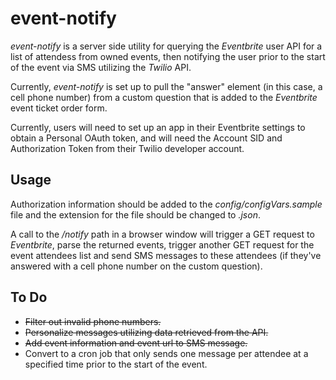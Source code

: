 # event-notify

*event-notify* is a server side utility for querying the *Eventbrite* user API for a list of attendess from owned events, then notifying the user prior to the start of the event via SMS utilizing the *Twilio* API.

Currently, *event-notify* is set up to pull the "answer" element (in this case, a cell phone number) from a custom question that is added to the *Eventbrite* event ticket order form. 

Currently, users will need to set up an app in their Eventbrite settings to obtain a Personal OAuth token, and will need the Account SID and Authorization Token from their Twilio developer account.

## Usage

Authorization information should be added to the *config/configVars.sample* file and the extension for the file should be changed to *.json*.

A call to the */notify* path in a browser window will trigger a GET request to *Eventbrite*, parse the returned events, trigger another GET request for the event attendees list and send SMS messages to these attendees (if they've answered with a cell phone number on the custom question).

## To Do

+ ~~Filter out invalid phone numbers.~~
+ ~~Personalize messages utilizing data retrieved from the API.~~
+ ~~Add event information and event url to SMS message.~~
+ Convert to a cron job that only sends one message per attendee at a specified time prior to the start of the event.
